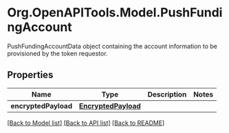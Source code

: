 # Org.OpenAPITools.Model.PushFundingAccount
PushFundingAccountData object containing the account information to be provisioned by the token requestor. 

## Properties

Name | Type | Description | Notes
------------ | ------------- | ------------- | -------------
**encryptedPayload** | [**EncryptedPayload**](EncryptedPayload.md) |  | 

[[Back to Model list]](../README.md#documentation-for-models) [[Back to API list]](../README.md#documentation-for-api-endpoints) [[Back to README]](../README.md)

